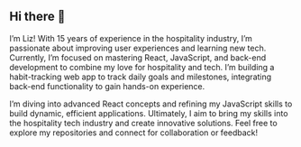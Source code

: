 ## Hi there 👋

I’m Liz! With 15 years of experience in the hospitality industry, I’m passionate about improving user experiences and learning new tech. Currently, I’m focused on mastering React, JavaScript, and back-end development to combine my love for hospitality and tech. I’m building a habit-tracking web app to track daily goals and milestones, integrating back-end functionality to gain hands-on experience.

I’m diving into advanced React concepts and refining my JavaScript skills to build dynamic, efficient applications. Ultimately, I aim to bring my skills into the hospitality tech industry and create innovative solutions. Feel free to explore my repositories and connect for collaboration or feedback!
